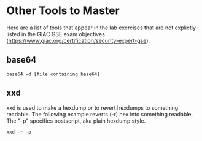 # Other Tools to Master

Here are a list of tools that appear in the lab exercises that are not explictly listed in the GIAC GSE exam objectives (https://www.giac.org/certification/security-expert-gse).

## base64

```
base64 -d [file containing base64]
```

## xxd

xxd is used to make a hexdump or to revert hexdumps to something readable.
The following example reverts (-r) hex into something readable. The "-p" specifies postscript, aka plain hexdump style.

```
xxd -r -p
```



